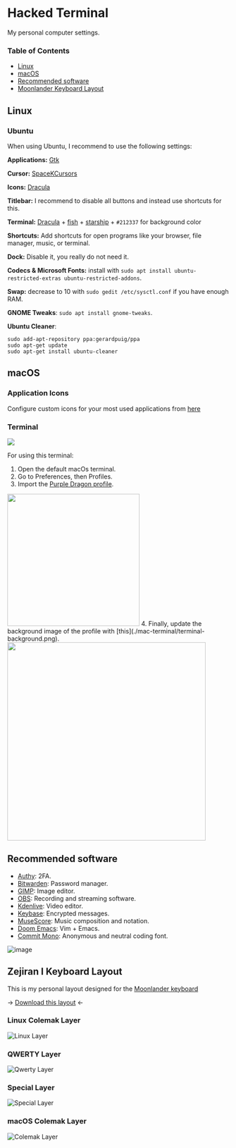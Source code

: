 # Hacked Terminal

My personal computer settings.

### Table of Contents

- [Linux](#linux)
- [macOS](#macos)
- [Recommended software](#recommended-software)
- [Moonlander Keyboard Layout](#zejiran-i-keyboard-layout)

## Linux
### Ubuntu

When using Ubuntu, I recommend to use the following settings:

**Applications:** [Gtk](https://draculatheme.com/gtk)

**Cursor:** [SpaceKCursors](https://www.gnome-look.org/p/1398513/)

**Icons:** [Dracula](https://draculatheme.com/gtk)

**Titlebar:** I recommend to disable all buttons and instead use shortcuts for this.

**Terminal:** [Dracula]((https://draculatheme.com/gnome-terminal)) + [fish](https://fishshell.com/) + [starship](https://starship.rs/) + `#212337` for background color

**Shortcuts:** Add shortcuts for open programs like your browser, file manager, music, or terminal.

**Dock:** Disable it, you really do not need it.

**Codecs & Microsoft Fonts:** install with `sudo apt install ubuntu-restricted-extras ubuntu-restricted-addons`.

**Swap:** decrease to 10 with `sudo gedit /etc/sysctl.conf` if you have enough RAM.

**GNOME Tweaks**: `sudo apt install gnome-tweaks`.

**Ubuntu Cleaner**: 
```
sudo add-apt-repository ppa:gerardpuig/ppa
sudo apt-get update
sudo apt-get install ubuntu-cleaner
```

## macOS
### Application Icons
Configure custom icons for your most used applications from [here](./mac-icons)

### Terminal
![](https://i.ibb.co/KKDw0mW/terminal.png)

For using this terminal:

1. Open the default macOs terminal.
2. Go to Preferences, then Profiles.
3. Import the [Purple Dragon profile](./mac-terminal/purple-dragon.terminal).
  <img width="300" src="https://user-images.githubusercontent.com/30379522/176507211-bd7f80e1-7269-4b93-a804-145cf08b007f.png">
4. Finally, update the background image of the profile with [this](./mac-terminal/terminal-background.png).
  <img width="450" src="https://user-images.githubusercontent.com/30379522/176507507-b6d6b4fb-90c2-4867-a43b-8d28033c2827.png">

## Recommended software
- [Authy](https://authy.com/): 2FA.
- [Bitwarden](https://bitwarden.com/): Password manager.
- [GIMP](https://www.gimp.org/): Image editor.
- [OBS](https://obsproject.com/): Recording and streaming software.
- [Kdenlive](https://kdenlive.org): Video editor.
- [Keybase](https://keybase.io/): Encrypted messages.
- [MuseScore](https://musescore.org/en): Music composition and notation.
- [Doom Emacs](https://github.com/hlissner/doom-emacs): Vim + Emacs.
- [Commit Mono](https://commitmono.com/): Anonymous and neutral coding font.

![image](https://user-images.githubusercontent.com/30379522/142906690-4e9a0fd5-9a26-430c-bd47-58523092309d.png)

## Zejiran I Keyboard Layout
This is my personal layout designed for the [Moonlander keyboard](https://www.zsa.io/moonlander/)

-> [Download this layout](https://configure.zsa.io/moonlander/layouts/jXRZ4/latest/0) <-

### Linux Colemak Layer
![Linux Layer](https://user-images.githubusercontent.com/30379522/142907226-73e0dbef-34fd-45d8-86c0-79bffa0cb12e.png)

### QWERTY Layer
![Qwerty Layer](https://user-images.githubusercontent.com/30379522/142907321-bf103b87-e3dd-419d-b5f4-641e9b118e4c.png)

### Special Layer
![Special Layer](https://user-images.githubusercontent.com/30379522/142907393-3b0acc48-a255-4844-95f8-70c2791c850f.png)

### macOS Colemak Layer
![Colemak Layer](https://user-images.githubusercontent.com/30379522/142907442-a3cd496e-ffa1-4166-ad08-91d228717b65.png)
